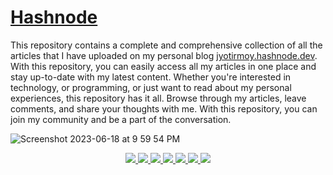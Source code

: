 # [Hashnode](jyotirmoy.hashnode.dev)

This repository contains a complete and comprehensive collection of all the articles that I have uploaded on my personal blog [jyotirmoy.hashnode.dev](https://jyotirmoy.hashnode.dev/). With this repository, you can easily access all my articles in one place and stay up-to-date with my latest content. Whether you're interested in technology, or programming, or just want to read about my personal experiences, this repository has it all. Browse through my articles, leave comments, and share your thoughts with me. With this repository, you can join my community and be a part of the conversation.

![Screenshot 2023-06-18 at 9 59 54 PM](https://github.com/jyotirmoydotdev/Hashnode-Backup/assets/64324524/523642f2-c8bb-4a36-8f8b-70fd5aacd770)

<p align="center">
  <a href="mailto:jyotirmoydotdev@gmail.com"> 
   <img src="https://img.shields.io/badge/Gmail-D14836?style=for-the-badge&logo=gmail&logoColor=white">
  </a>
  <a href="https://twitter.com/jyotirmoydotdev">
    <img src="https://img.shields.io/badge/Twitter-1DA1F2?style=for-the-badge&logo=twitter&logoColor=white">
  </a>
  <a href="https://instagram.com/jyotirmoydotdev">
   <img src="https://img.shields.io/badge/Instagram-E4405F?style=for-the-badge&logo=instagram&logoColor=white">
  </a>
  <a href="https://github.com/jyotirmoydotdev">
   <img src="https://img.shields.io/badge/Github-black?style=for-the-badge&logo=github&logoColor=white">
  </a>
  <a href="https://www.linkedin.com/in/jyotirmoydotdev/">
    <img src="https://img.shields.io/badge/LinkedIn-0077B5?style=for-the-badge&logo=linkedin&logoColor=white">
  </a>
  <a href="https://jyotirmoy.hashnode.dev">
    <img src="https://img.shields.io/badge/Hashnode-2962FF?style=for-the-badge&logo=hashnode&logoColor=white">
  </a>
  <a href="https://opensea.io/jyotirmoydotdev">
    <img src="https://img.shields.io/badge/opensea-407FDB?style=for-the-badge&logo=opensea&logoColor=white">
  </a>
  
